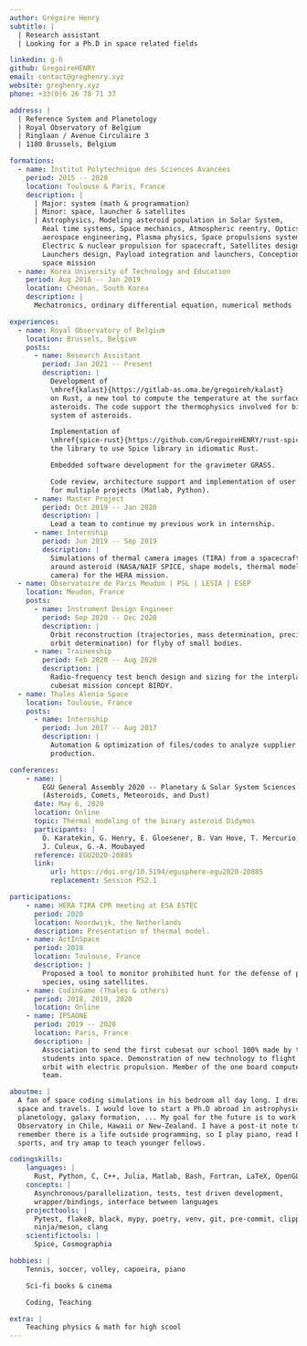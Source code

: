 ```yaml
---
author: Grégoire Henry
subtitle: |
  | Research assistant
  | Looking for a Ph.D in space related fields

linkedin: g-h
github: GregoireHENRY
email: contact@greghenry.xyz
website: greghenry.xyz
phone: +33(0)6 26 78 71 37

address: |
  | Reference System and Planetology
  | Royal Observatory of Belgium
  | Ringlaan / Avenue Circulaire 3
  | 1180 Brussels, Belgium

formations:
  - name: Institut Polytechnique des Sciences Avancées
    period: 2015 -- 2020
    location: Toulouse & Paris, France
    description: |
      | Major: system (math & programmation)
      | Minor: space, launcher & satellites
      | Astrophysics, Modeling asteroid population in Solar System,
        Real time systems, Space mechanics, Atmospheric reentry, Optics in
        aerospace engineering, Plasma physics, Space propulsions systems,
        Electric & nuclear propulsion for spacecraft, Satellites design,
        Launchers design, Payload integration and launchers, Conception of
        space mission
  - name: Korea University of Technology and Education
    period: Aug 2018 -- Jan 2019
    location: Cheonan, South Korea
    description: |
      Mechatronics, ordinary differential equation, numerical methods

experiences:
  - name: Royal Observatory of Belgium
    location: Brussels, Belgium
    posts:
      - name: Research Assistant
        period: Jan 2021 -- Present
        description: |
          Development of
          \mhref{kalast}{https://gitlab-as.oma.be/gregoireh/kalast}
          on Rust, a new tool to compute the temperature at the surface of
          asteroids. The code support the thermophysics involved for binary
          system of asteroids.

          Implementation of
          \mhref{spice-rust}{https://github.com/GregoireHENRY/rust-spice},
          the library to use Spice library in idiomatic Rust.

          Embedded software development for the gravimeter GRASS.

          Code review, architecture support and implementation of user interfaces
          for multiple projects (Matlab, Python).
      - name: Master Project
        period: Oct 2019 -- Jan 2020
        description: |
          Lead a team to continue my previous work in internship.
      - name: Internship
        period: Jun 2019 -- Sep 2019
        description: |
          Simulations of thermal camera images (TIRA) from a spacecraft
          around asteroid (NASA/NAIF SPICE, shape models, thermal model,
          camera) for the HERA mission.
  - name: Observatoire de Paris Meudon | PSL | LESIA | ESEP
    location: Meudon, France
    posts:
      - name: Instrument Design Engineer
        period: Sep 2020 -- Dec 2020
        description: |
          Orbit reconstruction (trajectories, mass determination, precise
          orbit determination) for flyby of small bodies.
      - name: Traineeship
        period: Feb 2020 -- Aug 2020
        description: |
          Radio-frequency test bench design and sizing for the interplanerary
          cubesat mission concept BIRDY.
  - name: Thales Alenia Space
    location: Toulouse, France
    posts:
      - name: Internship
        period: Jun 2017 -- Aug 2017
        description: |
          Automation & optimization of files/codes to analyze supplier's
          production.

conferences:
    - name: |
        EGU General Assembly 2020 -- Planetary & Solar System Sciences -- Small Bodies Open
        (Asteroids, Comets, Meteoroids, and Dust)
      date: May 6, 2020
      location: Online
      topic: Thermal modeling of the binary asteroid Didymos
      participants: |
        Ö. Karatekin, G. Henry, E. Gloesener, B. Van Hove, T. Mercurio,
        J. Culeux, G.-A. Moubayed
      reference: EGU2020-20885
      link:
          url: https://doi.org/10.5194/egusphere-egu2020-20885
          replacement: Session PS2.1

participations:
    - name: HERA TIRA CPR meeting at ESA ESTEC
      period: 2020
      location: Noordwijk, the Netherlands
      description: Presentation of thermal model.
    - name: ActInSpace
      period: 2018
      location: Toulouse, France
      description: |
        Proposed a tool to monitor prohibited hunt for the defense of protected
        species, using satellites.
    - name: CodinGame (Thales & others)
      period: 2018, 2019, 2020
      location: Online
    - name: IPSAONE
      period: 2019 -- 2020
      location: Paris, France
      description: |
        Association to send the first cubesat our school 100% made by the
        students into space. Demonstration of new technology to flight in low
        orbit with electric propulsion. Member of the one board computer (OBC)
        team.

aboutme: |
  A fan of space coding simulations in his bedroom all day long. I dream of
  space and travels. I would love to start a Ph.D abroad in astrophysics,
  planetology, galaxy formation, ... My goal for the future is to work for an
  Observatory in Chile, Hawaii or New-Zealand. I have a post-it note to
  remember there is a life outside programming, so I play piano, read books, do
  sports, and try amap to teach younger fellows.

codingskills:
    languages: |
      Rust, Python, C, C++, Julia, Matlab, Bash, Fortran, LaTeX, OpenGL, Regex, Markdown
    concepts: |
      Asynchronous/parallelization, tests, test driven development,
      wrapper/bindings, interface between languages
    projecttools: |
      Pytest, flake8, black, mypy, poetry, venv, git, pre-commit, clippy,
      ninja/meson, clang
    scientifictools: |
      Spice, Cosmographia

hobbies: |
    Tennis, soccer, volley, capoeira, piano

    Sci-fi books & cinema

    Coding, Teaching

extra: |
    Teaching physics & math for high scool
---
```

